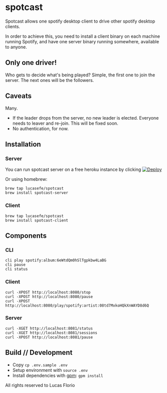 # spotcast

Spotcast allows one spotify desktop client to drive other spotify desktop clients. 

In order to achieve this, you need to install a client binary on each machine running Spotify, and have one server binary running somewhere, available to anyone. 

## Only one driver!

Who gets to decide what's being played? Simple, the first one to join the server. The next ones will be the followers. 

## Caveats

Many. 

* If the leader drops from the server, no new leader is elected. Everyone needs to leaver and re-join. This will be fixed soon. 
* No authentication, for now. 

## Installation 

### Server 

You can run spotcast server on a free heroku instance by clicking [![Deploy](https://www.herokucdn.com/deploy/button.svg)](https://heroku.com/deploy)

Or using homebrew:

    brew tap lucasefe/spotcast
    brew install spotcast-server

### Client

    brew tap lucasefe/spotcast
    brew install spotcast-client

## Components 

### CLI

    cli play spotify:album:6eWtdQm0hSlTgpkbw4LaBG
    cli pause
    cli status

### Client

    curl -XPOST http://localhost:8080/stop
    curl -XPOST http://localhost:8080/pause
    curl -XPOST http://localhost:8080/play/spotify:artist:08td7MxkoHQkXnWAYD8d6Q

### Server

    curl -XGET http://localhost:8081/status
    curl -XGET http://localhost:8081/sessions
    curl -XPOST http://localhost:8081/pause

## Build // Development

* Copy `cp .env.sample .env`
* Setup environment with `source .env`
* Install dependencies with [gpm](https://github.com/pote/gpm): `gpm install`

All rights reserved to Lucas Florio
